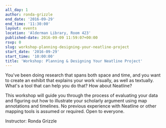 ```yaml
---
all_day: 1
author: ronda-grizzle
end_date: '2016-09-29'
end_time: '11:30:00'
layout: events
location: 'Alderman Library, Room 423'
published-date: 2016-09-09 11:59:07+00:00
rsvp: 0
slug: workshop-planning-designing-your-neatline-project
start_date: '2016-09-29'
start_time: '10:00:00'
title: 'Workshop: Planning & Designing Your Neatline Project'
---
```


You've been doing research that spans both space and time, and you want to create an exhibit that explains your work visually, as well as textually. What's a tool that can help you do that? How about Neatline?

This workshop will guide you through the process of evaluating your data and figuring out how to illustrate your scholarly argument using map annotations and timelines. No previous experience with Neatline or other mapping tools is assumed or required. Open to everyone.

Instructor: Ronda Grizzle
